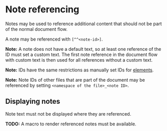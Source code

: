 # Note referencing

Notes may be used to reference additional content that should not be part of the normal document flow.

A note may be referenced with `[^^<note-id>]`.

**Note:** A note does not have a default text, so at least one reference of the ID must set a custom text. The first note reference in the document flow with custom text is then used for all references without a custom text.

**Note:** IDs have the same restrictions as manually set IDs for [elements](/markup/element-ids.md).

**Note:** Note IDs of other files that are part of the document may be referenced by setting `<namespace of the file>_<note ID>`. 

## Displaying notes

Note text must not be displayed where they are referenced.

**TODO:** A macro to render referenced notes must be available.
